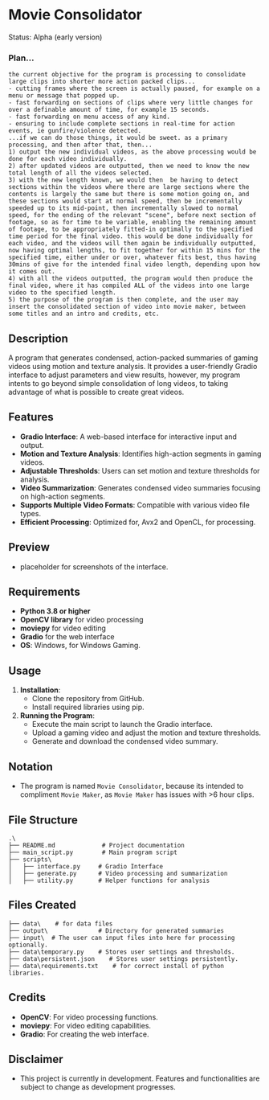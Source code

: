 # Movie Consolidator
Status: Alpha (early version)

### Plan...
```
the current objective for the program is processing to consolidate large clips into shorter more action packed clips...
- cutting frames where the screen is actually paused, for example on a menu or message that popped up.
- fast forwarding on sections of clips where very little changes for over a definable amount of time, for example 15 seconds.
- fast forwarding on menu access of any kind.
- ensuring to include complete sections in real-time for action events, ie gunfire/violence detected.
...if we can do those things, it would be sweet. as a primary processing, and then after that, then...
1) output the new individual videos, as the above processing would be done for each video individually.
2) after updated videos are outputted, then we need to know the new total length of all the videos selected.
3) with the new length known, we would then  be having to detect sections within the videos where there are large sections where the contents is largely the same but there is some motion going on, and these sections would start at normal speed, then be incrementally speeded up to its mid-point, then incrementally slowed to normal speed, for the ending of the relevant "scene", before next section of footage, so as for time to be variable, enabling the remaining amount of footage, to be appropriately fitted-in optimally to the specified time period for the final video. this would be done individually for each video, and the videos will then again be individually outputted, now having optimal lengths, to fit together for within 15 mins for the specified time, either under or over, whatever fits best, thus having 30mins of give for the intended final video length, depending upon how it comes out.
4) with all the videos outputted, the program would then produce the final video, where it has compiled ALL of the videos into one large video to the specified length.
5) the purpose of the program is then complete, and the user may insert the consolidated section of video into movie maker, between some titles and an intro and credits, etc.
```



## Description
A program that generates condensed, action-packed summaries of gaming videos using motion and texture analysis. It provides a user-friendly Gradio interface to adjust parameters and view results, however, my program intents to go beyond simple consolidation of long videos, to taking advantage of what is possible to create great videos.

## Features
- **Gradio Interface**: A web-based interface for interactive input and output.
- **Motion and Texture Analysis**: Identifies high-action segments in gaming videos.
- **Adjustable Thresholds**: Users can set motion and texture thresholds for analysis.
- **Video Summarization**: Generates condensed video summaries focusing on high-action segments.
- **Supports Multiple Video Formats**: Compatible with various video file types.
- **Efficient Processing**: Optimized for, Avx2 and OpenCL, for processing.

## Preview
- placeholder for screenshots of the interface.

## Requirements
- **Python 3.8 or higher**
- **OpenCV library** for video processing
- **moviepy** for video editing
- **Gradio** for the web interface
- **OS**: Windows, for Windows Gaming. 

## Usage
1. **Installation**:
   - Clone the repository from GitHub.
   - Install required libraries using pip.
2. **Running the Program**:
   - Execute the main script to launch the Gradio interface.
   - Upload a gaming video and adjust the motion and texture thresholds.
   - Generate and download the condensed video summary.

## Notation
- The program is named `Movie Consolidator`, because its intended to compliment `Movie Maker`, as `Movie Maker` has issues with >6 hour clips.

## File Structure
```
.\
├── README.md             # Project documentation
├── main_script.py        # Main program script
├── scripts\
│   ├── interface.py     # Gradio Interface
│   ├── generate.py      # Video processing and summarization
│   ├── utility.py       # Helper functions for analysis

```

## Files Created
```
├── data\    # for data files
├── output\              # Directory for generated summaries
├── input\  # The user can input files into here for processing optionally.
├── data\temporary.py    # Stores user settings and thresholds.
├── data\persistent.json    # Stores user settings persistently.
├── data\requirements.txt    # for correct install of python libraries.
```

## Credits
- **OpenCV**: For video processing functions.
- **moviepy**: For video editing capabilities.
- **Gradio**: For creating the web interface.

## Disclaimer
- This project is currently in development. Features and functionalities are subject to change as development progresses.
